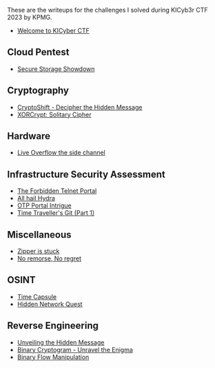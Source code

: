 These are the writeups for the challenges I solved during KICyb3r CTF 2023 by KPMG.

- [Welcome to KICyber CTF](https://github.com/shashankk90/Writeups/blob/master/KPMG/Welcome%20to%20KICyber%20CTF.md)

## Cloud Pentest

- [Secure Storage Showdown](https://github.com/shashankk90/Writeups/blob/master/KPMG/Secure%20Storage%20Showdown.md)

## Cryptography

- [CryptoShift - Decipher the Hidden Message](https://github.com/shashankk90/Writeups/blob/master/KPMG/CryptoShift%20-%20Decipher%20the%20Hidden%20Message.md)
- [XORCrypt: Solitary Cipher](https://github.com/shashankk90/Writeups/blob/master/KPMG/XORCrypt:%20Solitary%20Cipher.md)

## Hardware

- [Live Overflow the side channel](https://github.com/shashankk90/Writeups/blob/master/KPMG/Live%20Overflow%20the%20side%20channel.md)

## Infrastructure Security Assessment

- [The Forbidden Telnet Portal](https://github.com/shashankk90/Writeups/blob/master/KPMG/The%20Forbidden%20Telnet%20Portal.md)
- [All hail Hydra](https://github.com/shashankk90/Writeups/blob/master/KPMG/All%20hail%20Hydra.md)
- [OTP Portal Intrigue](https://github.com/shashankk90/Writeups/blob/master/KPMG/OTP%20Portal%20Intrigue.md)
- [Time Traveller's Git (Part 1)](https://github.com/shashankk90/Writeups/blob/master/KPMG/Time%20Traveller's%20Git%20(Part%201).md)

## Miscellaneous

- [Zipper is stuck](https://github.com/shashankk90/Writeups/blob/master/KPMG/Zipper%20is%20stuck.md)
- [No remorse, No regret](https://github.com/shashankk90/Writeups/blob/master/KPMG/No%20remorse,%20No%20regret.md)

## OSINT

- [Time Capsule](https://github.com/shashankk90/Writeups/blob/master/KPMG/Time%20Capsule.md)
- [Hidden Network Quest](https://github.com/shashankk90/Writeups/blob/master/KPMG/Hidden%20Network%20Quest.md)

## Reverse Engineering

- [Unveiling the Hidden Message](https://github.com/shashankk90/Writeups/blob/master/KPMG/Unveiling%20the%20Hidden%20Message.md)
- [Binary Cryptogram - Unravel the Enigma](https://github.com/shashankk90/Writeups/blob/master/KPMG/Binary%20Cryptogram%20-%20Unravel%20the%20Enigma.md)
- [Binary Flow Manipulation](https://github.com/shashankk90/Writeups/blob/master/KPMG/Binary%20Flow%20Manipulation.md)